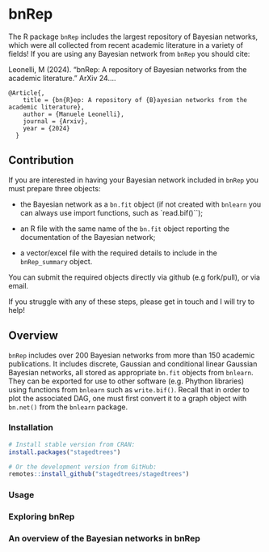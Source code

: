 
<!-- README.md is generated from README.Rmd. Please edit that file -->

# bnRep

<!-- badges: start -->
<!-- badges: end -->

The R package `bnRep` includes the largest repository of Bayesian
networks, which were all collected from recent academic literature in a
variety of fields! If you are using any Bayesian network from `bnRep`
you should cite:

Leonelli, M (2024). “bnRep: A repository of Bayesian networks from the
academic literature.” ArXiv 24….

    @Article{,
        title = {bn{R}ep: A repository of {B}ayesian networks from the academic literature},
        author = {Manuele Leonelli},
        journal = {Arxiv},
        year = {2024}
      }

## Contribution

If you are interested in having your Bayesian network included in
`bnRep` you must prepare three objects:

- the Bayesian network as a `bn.fit` object (if not created with
  `bnlearn` you can always use import functions, such as
  \`read.bif()\`\`);

- an R file with the same name of the `bn.fit` object reporting the
  documentation of the Bayesian network;

- a vector/excel file with the required details to include in the
  `bnRep_summary` object.

You can submit the required objects directly via github (e.g fork/pull),
or via email.

If you struggle with any of these steps, please get in touch and I will
try to help!

## Overview

`bnRep` includes over 200 Bayesian networks from more than 150 academic
publications. It includes discrete, Gaussian and conditional linear
Gaussian Bayesian networks, all stored as appropriate `bn.fit` objects
from `bnlearn`. They can be exported for use to other software
(e.g. Phython libraries) using functions from `bnlearn` such as
`write.bif()`. Recall that in order to plot the associated DAG, one must
first convert it to a graph object with `bn.net()` from the `bnlearn`
package.

### Installation

``` r
# Install stable version from CRAN:
install.packages("stagedtrees")

# Or the development version from GitHub:
remotes::install_github("stagedtrees/stagedtrees")
```

### Usage

### Exploring bnRep

### An overview of the Bayesian networks in bnRep
